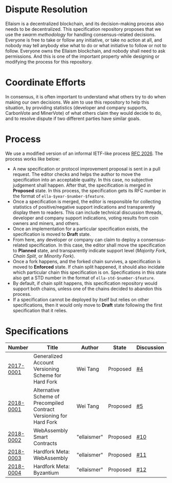 <!-- TITLE: Specifications -->
<!-- SUBTITLE: A stable Ethereum-like network with no premine and no dev fees -->


# Dispute Resolution

Ellaism is a decentralized blockchain, and its decision-making process
also needs to be decentralized. This specification repository proposes
that we use the *swarm methodology* for handling consensus-related
decisions. Everyone is free to take or follow any initiative, or take
no action at all, and nobody may tell anybody else what to do or what
initiative to follow or not to follow. Everyone owns the Ellaism
blockchain, and nobody shall need to ask permissions. And this is one
of the important property while designing or modifying the process for
this repository.

# Coordinate Efforts

In consensus, it is often important to understand what others try to
do when making our own decisions. We aim to use this repository to
help this situation, by providing statistics (developer and company
supports, CarbonVote and MinerVote) of what others claim they
would decide to do, and to resolve dispute if two different parties
have similar goals.

# Process

We use a modified version of an informal IETF-like process [RFC
2026](https://www.ietf.org/rfc/rfc2026.txt). The process works like
below:

* A new specification or protocol improvement proposal is sent in a
  pull request. The editor checks and helps the author to move the
  specification into an acceptable quality. In this case, no
  subjective judgement shall happen. After that, the specification is
  merged in **Proposed** state. In this process, the specification
  gets its RFC number in the format of `ella-$year-$number-$feature`.
* Once a specification is merged, the editor is responsible for
  collecting statistics of positive/negative support indications and
  transparently display them to readers. This can include technical
  discussion threads, developer and company support indications,
  voting results from coin owners and miners, and others.
* Once an implementation for a particular specification exists, the
  specification is moved to **Draft** state.
* From here, any developer or company can claim to deploy a
  consensus-related specification. In this case, the editor shall move
  the specification to **Planned** state, and transparently indicate
  support level (*Majority Fork*, *Chain Split*, or *Minority Fork*).
* Once a fork happens, and the forked chain survives, a specification
  is moved to **Enforced** state. If chain split happened, it should
  also incidate which particular chain this specification is
  on. Specifications in this state also get a STD number in the format
  of `ella-std-$number-$feature`.
* By default, if chain split happens, this specification repository
  would support both chains, unless one of the chains decided to
  abandon this process.
* If a specification cannot be deployed by itself but relies on other
  specifications, then it would only move to **Draft** state following
  the first specification that it relies.
	
# Specifications

| Number                                                       | Title                                                               | Author   | State    | Discussion                                      |
|--------------------------------------------------------------|---------------------------------------------------------------------|----------|----------|-------------------------------------------------|
| [2017-0001](https://github.com/ellaism/specs/blob/master/specs/2017-0001-account-version.md/2017-0001-account-version.md)              | Generalized Account Versioning Scheme for Hard Fork                 | Wei Tang | Proposed | [#4](https://github.com/ellaism/specs/issues/4) |
| [2018-0001](https://github.com/ellaism/specs/blob/master/specs/2017-0001-account-version.md/2018-0001-precompiled-contract-version.md) | Alternative Scheme of Precompiled Contract Versioning for Hard Fork | Wei Tang | Proposed | [#5](https://github.com/ellaism/specs/issues/5) |
| [2018-0002](https://github.com/ellaism/specs/blob/master/specs/2017-0001-account-version.md/2018-0002-webassembly.md)                  | WebAssembly Smart Contracts | "ellaismer" | Proposed | [#10](https://github.com/ellaism/specs/issues/10) |
| [2018-0003](https://github.com/ellaism/specs/blob/master/specs/2017-0001-account-version.md/2018-0003-wasm-hardfork.md)                | Hardfork Meta: WebAssembly | "ellaismer" | Proposed | [#11](https://github.com/ellaism/specs/issues/11) |
| [2018-0004](https://github.com/ellaism/specs/blob/master/specs/2017-0001-account-version.md/2018-0004-byzantium.md)                    | Hardfork Meta: Byzantium | "ellaismer" | Proposed | [#12](https://github.com/ellaism/specs/issues/12) |